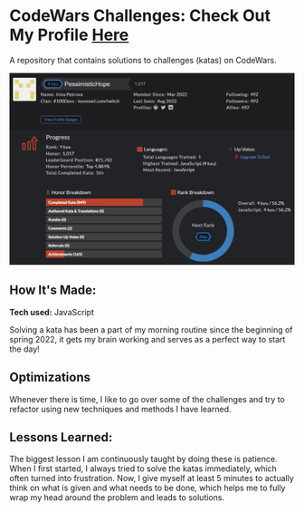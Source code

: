 # CodeWars Challenges: Check Out My Profile [Here](https://www.codewars.com/users/PessimisticHope)
A repository that contains solutions to challenges (katas) on CodeWars. 

![alt tag](https://github.com/Hopeah/great-endeavors/blob/master/codewars.PNG)

## How It's Made:

**Tech used:** JavaScript

Solving a kata has been a part of my morning routine since the beginning of spring 2022, it gets my brain working and serves as a perfect way to start the day!

## Optimizations

Whenever there is time, I like to go over some of the challenges and try to refactor using new techniques and methods I have learned.

## Lessons Learned:

The biggest lesson I am continuously taught by doing these is patience. When I first started, I always tried to solve the katas immediately, which often turned into frustration. Now, I give myself at least 5 minutes to actually think on what is given and what needs to be done, which helps me to fully wrap my head around the problem and leads to solutions.
